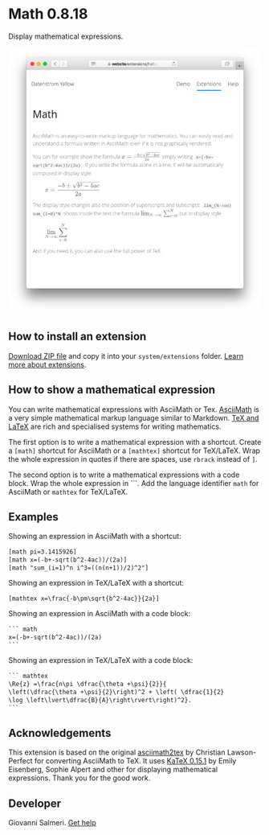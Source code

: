 Math 0.8.18
===========
Display mathematical expressions.

<p align="center"><img src="math-screenshot.png?raw=true" alt="Screenshot"></p>

## How to install an extension

[Download ZIP file](https://github.com/GiovanniSalmeri/yellow-math/archive/main.zip) and copy it into your `system/extensions` folder. [Learn more about extensions](https://github.com/annaesvensson/yellow-update).

## How to show a mathematical expression

You can write mathematical expressions with AsciiMath or Tex. [AsciiMath](http://asciimath.org/) is a very simple mathematical markup language similar to Markdown. [TeX and LaTeX](https://en.wikibooks.org/wiki/LaTeX/Mathematics) are rich and specialised systems for writing mathematics.

The first option is to write a mathematical expression with a shortcut. Create a `[math]` shortcut for AsciiMath or a `[mathtex]` shortcut for TeX/LaTeX. Wrap the whole expression in quotes if there are spaces, use `rbrack` instead of `]`.

The second option is to write a mathematical expressions with a code block. Wrap the whole expression in \`\`\`. Add the language identifier `math` for AsciiMath or `mathtex` for TeX/LaTeX.

## Examples

Showing an expression in AsciiMath with a shortcut:

    [math pi=3.1415926]
    [math x=(-b+-sqrt(b^2-4ac))/(2a)]
    [math "sum_(i=1)^n i^3=((n(n+1))/2)^2"]

Showing an expression in TeX/LaTeX with a shortcut:

    [mathtex x=\frac{-b\pm\sqrt{b^2-4ac}}{2a}]

Showing an expression in AsciiMath with a code block:

    ``` math
    x=(-b+-sqrt(b^2-4ac))/(2a)
    ```

Showing an expression in TeX/LaTeX with a code block:

    ``` mathtex
    \Re{z} =\frac{n\pi \dfrac{\theta +\psi}{2}}{
    \left(\dfrac{\theta +\psi}{2}\right)^2 + \left( \dfrac{1}{2}
    \log \left\lvert\dfrac{B}{A}\right\rvert\right)^2}.
    ```

## Acknowledgements

This extension is based on the original [asciimath2tex](https://github.com/christianp/asciimath2tex) by Christian Lawson-Perfect for converting AsciiMath to TeX. It uses [KaTeX 0.15.1](https://github.com/KaTeX/KaTeX) by Emily Eisenberg, Sophie Alpert and other for displaying mathematical expressions. Thank you for the good work.

## Developer

Giovanni Salmeri. [Get help](https://datenstrom.se/yellow/help/)
